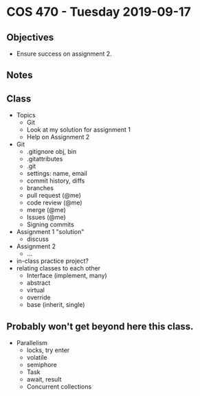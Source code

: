 # COS 470 - Tuesday 2019-09-17
## Objectives
* Ensure success on assignment 2.

## Notes

## Class
* Topics
  * Git
  * Look at my solution for assignment 1
  * Help on Assignment 2
* Git
  * .gitignore obj, bin
  * .gitattributes
  * .git
  * settings: name, email
  * commit history, diffs
  * branches
  * pull request (@me)
  * code review (@me)
  * merge (@me)
  * Issues (@me)
  * Signing commits
* Assignment 1 "solution"
  * discuss
* Assignment 2
  * ...
* in-class practice project?
* relating classes to each other
  * Interface (implement, many)
  * abstract
  * virtual
  * override
  * base (inherit, single)

## Probably won't get beyond here this class.
* Parallelism
  * locks, try enter
  * volatile
  * semiphore
  * Task
  * await, result
  * Concurrent collections